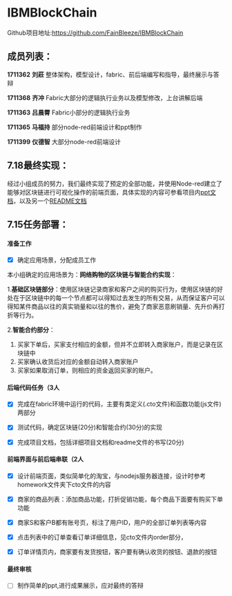 # IBMBlockChain

Github项目地址:https://github.com/FainBleeze/IBMBlockChain

## 成员列表：

**1711362** **刘莊**  整体架构，模型设计，fabric、前后端编写和指导，最终展示与答辩

**1711368**  **齐冲** Fabric大部分的逻辑执行业务以及模型修改，上台讲解后端

**1711363** **吕晨霄** Fabric小部分的逻辑执行业务

**1711365** **马福持** 部分node-red前端设计和ppt制作

**1711399** **仪德智** 大部分node-red前端设计



## 7.18最终实现：

经过小组成员的努力，我们最终实现了预定的全部功能，并使用Node-red建立了能够对区块链进行可视化操作的前端页面，具体实现的内容可参看项目内[ppt文档](./IBM区块链PPT.pptx)，以及另一个[README文档](./homework/README.md)



## 7.15任务部署：

#### 准备工作

- [x] 确定应用场景，分配成员工作

本小组确定的应用场景为：**网络购物的区块链与智能合约实现**：

1.**基础区块链部分**：使用区块链记录商家和客户之间的购买行为，使用区块链的好处在于区块链中的每一个节点都可以得知过去发生的所有交易，从而保证客户可以得知某件商品以往的真实销量和以往的售价，避免了商家恶意刷销量、先升价再打折等行为。

2.**智能合约部分**：

1. 买家下单后，买家支付相应的金额，但并不立即转入商家账户，而是记录在区块链中
2. 买家确认收货后对应的金额自动转入商家账户
3. 买家如果取消订单，则相应的资金返回买家的账户。



#### 后端代码任务（3人

- [x] 完成在fabric环境中运行的代码，主要有类定义(.cto文件)和函数功能(js文件)两部分
- [x] 测试代码，确定区块链(20分)和智能合约(30分)的实现
- [x] 完成项目文档，包括详细项目文档和readme文件的书写(20分)



#### 前端界面与前后端串联（2人

- [x] 设计前端页面，类似简单化的淘宝，与nodejs服务器连接，设计时参考homework文件夹下cto文件的内容
- [x] 商家的商品列表：添加商品功能，打折促销功能，每个商品下面要有购买下单功能
- [x] 商家S和客户B都有账号页，标注了用户ID，用户的全部订单列表等内容
- [x] 点击列表中的订单查看订单详细信息，见cto文件内order部分，
- [x] 订单详情页内，商家要有发货按钮，客户要有确认收货的按钮、退款的按钮



#### 最终审核

- [ ] 制作简单的ppt,进行成果展示，应对最终的答辩








